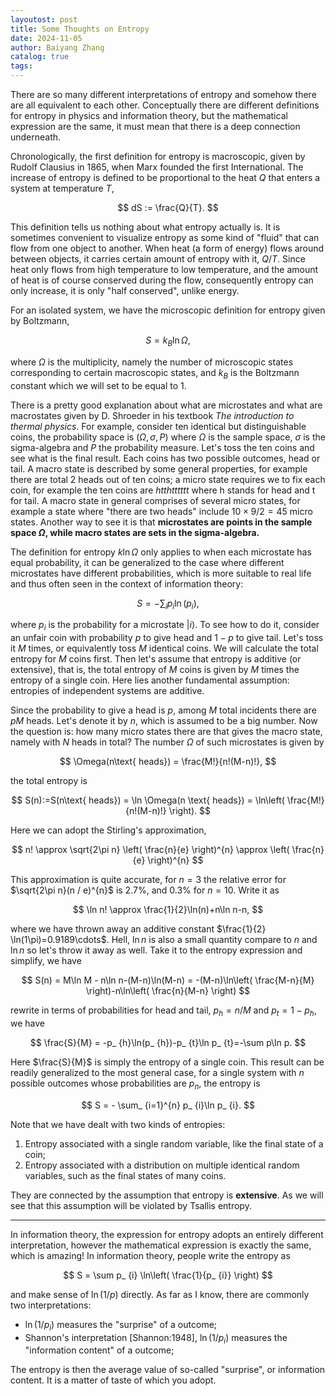 ```yaml
---
layoutost: post
title: Some Thoughts on Entropy
date: 2024-11-05
author: Baiyang Zhang
catalog: true
tags:
---
```


There are so many different interpretations of entropy and somehow there are all equivalent to each other. Conceptually there are different definitions for entropy in physics and information theory, but the mathematical expression are the same, it must mean that there is a deep connection underneath.

Chronologically, the first definition for entropy is macroscopic, given by Rudolf Clausius in 1865, when Marx founded the first International. The increase of entropy is defined to be proportional to the heat $Q$ that enters a system at temperature $T$, 

$$
dS := \frac{Q}{T}.
$$

This definition tells us nothing about what entropy actually is. It is sometimes convenient to visualize entropy as some kind of "fluid" that can flow from one object to another. When heat (a form of energy) flows around between objects, it carries certain amount of entropy with it, $Q / T$. Since heat only flows from high temperature to low temperature, and the amount of heat is of course conserved during the flow, consequently entropy can only increase, it is only "half conserved", unlike energy. 

For an isolated system, we have the microscopic definition for entropy given by Boltzmann, 

$$
S = k_ {B} \ln \Omega,
$$

where $\Omega$ is the multiplicity, namely the number of microscopic states corresponding to certain macroscopic states, and $k_ {B}$ is the Boltzmann constant which we will set to be equal to $1$. 

There is a pretty good explanation about what are microstates and what are macrostates given by D. Shroeder in his textbook *The introduction to thermal physics*. For example, consider ten identical but distinguishable coins, the probability space is $(\Omega, \sigma, P)$ where $\Omega$ is the sample space, $\sigma$ is the sigma-algebra and $P$ the probability measure. Let's toss the ten coins and see what is the final result. Each coins has two possible outcomes, head or tail. A macro state is described by some general properties, for example there are total 2 heads out of ten coins; a micro state requires we to fix each coin, for example the ten coins are *htthtttttt* where h stands for head and t for tail. A macro state in general comprises of several micro states, for example a state where "there are two heads" include $10\times 9 / 2 =45$ micro states. Another way to see it is that **microstates are points in the sample space $\Omega$, while macro states are sets in the sigma-algebra.**

The definition for entropy $k \ln \Omega$ only applies to when each microstate has equal probability, it can be generalized to the case where different microstates have different probabilities, which is more suitable to real life and thus often seen in the context of information theory:

$$
S = - \sum_ {i} p_ {i} \ln(p_ {i}),
$$

where $p_ {i}$ is the probability for a microstate $\left\lvert i \right\rangle$. To see how to do it, consider an unfair coin with probability $p$ to give head and $1-p$ to give tail. Let's toss it $M$ times, or equivalently toss $M$ identical coins. We will calculate the total entropy for $M$ coins first. Then let's assume that entropy is additive (or extensive), that is, the total entropy of $M$ coins is given by $M$ times the entropy of a single coin. Here lies another fundamental assumption: entropies of independent systems are additive. 

Since the probability to give a head is $p$, among $M$ total incidents there are $pM$ heads. Let's denote it by $n$, which is assumed to be a big number. Now the question is: how many micro states there are that gives the macro state, namely with $N$ heads in total? The number $\Omega$ of such microstates is given by

$$
\Omega(n\text{ heads}) = \frac{M!}{n!(M-n)!},
$$

the total entropy is 

$$
S(n):=S(n\text{ heads}) = \ln \Omega(n \text{ heads}) = \ln\left( \frac{M!}{n!(M-n)!} \right).
$$

Here we can adopt the Stirling's approximation, 

$$
n! \approx \sqrt{2\pi n}  \left( \frac{n}{e} \right)^{n}  \approx \left( \frac{n}{e} \right)^{n}
$$

This approximation is quite accurate, for $n=3$ the relative error for $\sqrt{2\pi n}(n / e)^{n}$ is $2.7\%$, and $0.3\%$ for $n=10$. Write it as 

$$
\ln n! \approx \frac{1}{2}\ln(n)+n\ln n-n,
$$

where we have thrown away an additive constant $\frac{1}{2} \ln(1\pi)=0.9189\cdots$. Hell, $\ln n$ is also a small quantity compare to $n$ and $\ln n$ so let's throw it away as well. Take it to the entropy expression and simplify, we have

$$
S(n) = M\ln M - n\ln n-(M-n)\ln(M-n) = -(M-n)\ln\left( \frac{M-n}{M} \right)-n\ln\left( \frac{n}{M-n} \right)
$$

rewrite in terms of probabilities for head and tail, $p_ {h}= n / M$ and $p_ {t}=1-p_ {h}$, we have

$$
\frac{S}{M} = -p_ {h}\ln(p_ {h})-p_ {t}\ln p_ {t}=-\sum p\ln p.
$$

Here $\frac{S}{M}$ is simply the entropy of a single coin. This result can be readily generalized to the most general case, for a single system with $n$ possible outcomes whose probabilities are $p_ {n}$, the entropy is 

$$
S = - \sum_ {i=1}^{n} p_ {i}\ln p_ {i}.
$$

Note that we have dealt with two kinds of entropies:

1. Entropy associated with a single random variable, like the final state of a coin;
2. Entropy associated with a distribution on multiple identical random variables, such as the final states of many coins.

They are connected by the assumption that entropy is **extensive**. As we will see that this assumption will be violated by Tsallis entropy.

- - -

In information theory, the expression for entropy adopts an entirely different interpretation, however the mathematical expression is exactly the same, which is amazing! In information theory, people write the entropy as 

$$
S = \sum p_ {i} \ln\left( \frac{1}{p_ {i}} \right)
$$

and make sense of $\ln(1 / p)$ directly. As far as I know, there are commonly two interpretations: 

- $\ln(1 / p_ {i})$ measures the "surprise" of a outcome;
- Shannon's interpretation [Shannon:1948], $\ln(1 / p_ {i})$ measures the "information content" of a outcome;

The entropy is then the average value of so-called "surprise", or information content. It is a matter of taste of which you adopt.


